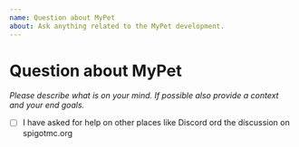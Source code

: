 ```yaml
---
name: Question about MyPet
about: Ask anything related to the MyPet development.
---
```


# Question about MyPet

_Please describe what is on your mind. If possible also provide a context and your end goals._

* [ ] I have asked for help on other places like Discord ord the discussion on spigotmc.org
